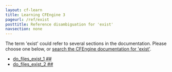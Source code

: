 ```yaml
---
layout: cf-learn
title: Learning CFEngine 3
pageurl: /ref/exist
posttitle: Reference disambiguation for 'exist'
navsection: none
---
```


The term 'exist' could refer to several sections in the documentation. Please choose one below, or
[search the CFEngine documentation for 'exist'](http://cfengine.com/docs/latest/search.html?q=exist).

- [do_files_exist_1 \#\#](http://cfengine.com/docs/latest/examples-tutorials-file_comparison.html#do_files_exist_1-##)
- [do_files_exist_2 \#\#](http://cfengine.com/docs/latest/examples-tutorials-file_comparison.html#do_files_exist_2-##)
